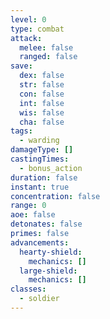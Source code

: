 ```yaml
---
level: 0
type: combat
attack:
  melee: false
  ranged: false
save:
  dex: false
  str: false
  con: false
  int: false
  wis: false
  cha: false
tags:
  - warding
damageType: []
castingTimes:
  - bonus_action
duration: false
instant: true
concentration: false
range: 0
aoe: false
detonates: false
primes: false
advancements:
  hearty-shield:
    mechanics: []
  large-shield:
    mechanics: []
classes:
  - soldier
---
```

